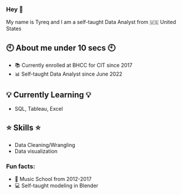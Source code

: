 ### Hey 👋

My name is Tyreq and I am a self-taught Data Analyst from :us: United States

## :clock10: About me under 10 secs :clock10:
* :books: Currently enrolled at BHCC for CIT since 2017
* :bar_chart: Self-taught Data Analyst since June 2022

## :bulb: Currently Learning :bulb:
* SQL, Tableau, Excel

## :star: Skills :star:
* Data Cleaning/Wrangling 
* Data visualization

### Fun facts:
* :musical_keyboard: Music School from 2012-2017
* :computer: Self-taught modeling in Blender

